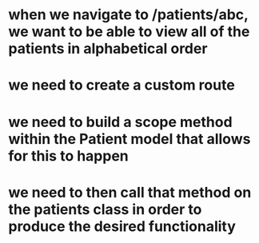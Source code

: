 # when we navigate to /patients/abc, we want to be able to view all of the patients in alphabetical order

# we need to create a custom route
# we need to build a scope method within the Patient model that allows for this to happen
# we need to then call that method on the patients class in order to produce the desired functionality